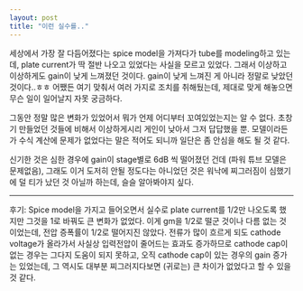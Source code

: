 ```yaml
---
layout: post
title: "이런 실수를.."
---
```



세상에서 가장 잘 다듬어졌다는 spice model을 가져다가 tube를 modeling하고 있는데, plate current가 딱 절반 나오고 있었다는 사실을 모르고 있었다. 그래서 이상하고 이상하게도 gain이 낮게 느껴졌던 것이다. gain이 낮게 느껴진 게 아니라 정말로 낮았던 것이다..ㅎㅎ 어쨌든 여기 맞춰서 여러 가지로 조치를 취해뒀는데, 제대로 맞게 해놓으면 무슨 일이 일어날지 자못 궁금하다.




그동안 정말 많은 변화가 있었어서 뭐가 언제 어디부터 꼬여있었는지는 알 수 없다. 초창기 만들었던 것들에 비해서 이상하게시리 게인이 낮아서 그저 답답했을 뿐. 모델이라든가 수식 계산에 문제가 없었다는 말은 적어도 되니까 일단은 좀 안심을 해도 될 것 같다. 




신기한 것은 심한 경우에 gain이 stage별로 6dB 씩 떨어졌던 건데 (파워 튜브 모델은 문제없음), 그래도 이거 도저히 안될 정도다는 아니었던 것은 워낙에 찌그러짐이 심했기에 덜 티가 났던 것 아닐까 하는데, 슬슬 알아봐야지 싶다.




----

후기: Spice model을 가지고 들어오면서 실수로 plate current를 1/2만 나오도록 했지만 그것을 1로 바꿔도 큰 변화가 없었다. 이게 gm을 1/2로 떨군 것이나 다름 없는 것이었는데, 전압 증폭률이 1/2로 떨어지진 않았다. 전류가 많이 흐르게 되도 cathode voltage가 올라가서 사실상 입력전압이 줄어드는 효과도 증가하므로 cathode cap이 없는 경우는 그다지 도움이 되지 못하고, 오직 cathode cap이 있는 경우의 gain 증가는 있었는데, 그 역시도 대부분 찌그러지다보면 (귀로는) 큰 차이가 없었다고 할 수 있을 것 같다.





